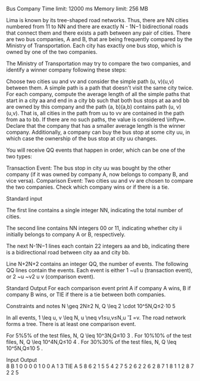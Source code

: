 Bus Company
Time limit: 12000 ms
Memory limit: 256 MB

Lima is known by its tree-shaped road networks. Thus, there are NN cities numbered from 11 to NN and there are exactly N - 1N−1 bidirectional roads that connect them and there exists a path between any pair of cities. There are two bus companies, A and B, that are being frequently compared by the Ministry of Transportation. Each city has exactly one bus stop, which is owned by one of the two companies.

The Ministry of Transportation may try to compare the two companies, and identify a winner company following these steps:

Choose two cities uu and vv and consider the simple path (u, v)(u,v) between them. A simple path is a path that doesn't visit the same city twice.
For each company, compute the average length of all the simple paths that start in a city aa and end in a city bb such that both bus stops at aa and bb are owned by this company and the path (a, b)(a,b) contains path (u, v)(u,v). That is, all cities in the path from uu to vv are contained in the path from aa to bb. If there are no such paths, the value is considered \infty∞.
Declare that the company that has a smaller average length is the winner company.
Additionally, a company can buy the bus stop at some city uu, in which case the ownership of the bus stop at city uu changes.

You will receive QQ events that happen in order, which can be one of the two types:

Transaction Event: The bus stop in city uu was bought by the other company (if it was owned by company A, now belongs to company B, and vice versa).
Comparison Event: Two cities uu and vv are chosen to compare the two companies. Check which company wins or if there is a tie.

Standard input

The first line contains a single integer NN, indicating the total number of cities.

The second line contains NN integers 00 or 11, indicating whether city ii initially belongs to company A or B, respectively.

The next N-1N−1 lines each contain 22 integers aa and bb, indicating there is a bidirectional road between city aa and city bb.

Line N+2N+2 contains an integer QQ, the number of events. The following QQ lines contain the events. Each event is either 1 ~u1 u (transaction event), or 2 ~u ~v2 u v (comparison event).


Standard Output
For each comparison event print A if company A wins, B if company B wins, or TIE if there is a tie between both companies.


Constraints and notes
N \geq 2N≥2
N, Q \leq 2 \cdot 10^5N,Q≤2⋅10 
5
 
In all events, 1 \leq u, v \leq N, u \neq v1≤u,v≤N,u

=v.
The road network forms a tree.
There is at least one comparison event.

For 5\%5% of the test files, N, Q \leq 10^3N,Q≤10 
3
 .
For 10\%10% of the test files, N, Q \leq 10^4N,Q≤10 
4
 .
For 30\%30% of the test files, N, Q \leq 10^5N,Q≤10 
5
 .




Input	                        Output	
8                               B
1 0 0 0 0 1 0 0                 A
1 3                             TIE
                                  A
5 8
6 2
1 5
5 4
2 7
5 2
6
2 2 6
2 8 7
1 8
1 1
2 8 7
2 2 5